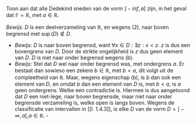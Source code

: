 Toon aan dat alle Dedekind sneden van de vorm $]-inf, a[$ zijn, in het geval dat $\mathbb{F} = \mathbb{R}$, met $a \in \mathbb{R}$.

*Bewijs:*
$D$ is een deelverzameling van $\mathbb{R}$, en wegens (2), naar boven begrensd met $\sup(D) \notin D$.
- *Bewijs:* $D$ is naar boven begrensd, want $\forall x \in D: \exists z : x<z$. $z$ is dus een bovengrens van $D$. Door de strikte ongelijkheid is $z$ dus geen element van $D$.
$D$ is niet naar onder begrensd wegens (b).
- *Bewijs:* Stel dat $D$ wel naar onder begrensd was, met ondergrens $a$. Er bestaat dan sowieso een zekere $b \in \mathbb{R}$, met $b<a$, dit volgt uit de compleetheid van $\mathbb{R}$. Maar, wegens eigenschap (b), is $b$ dan ook een element van $D$, en omdat $b$ dan een element van $D$ is, met $b<a$, is $a$ geen ondergrens. Welke een contradictie is.
Hiermee is dus aangetoond dat $D$ een niet-lege, naar boven begrensde, maar niet naar onder begrensde verzameling is, welke open is langs boven. Wegens de classificatie van intervallen in [[I. 1.4.3]], is elke $D$ van de vorm $D = ]-\infty, a[, a \in \mathbb{R}$.
$\square$

